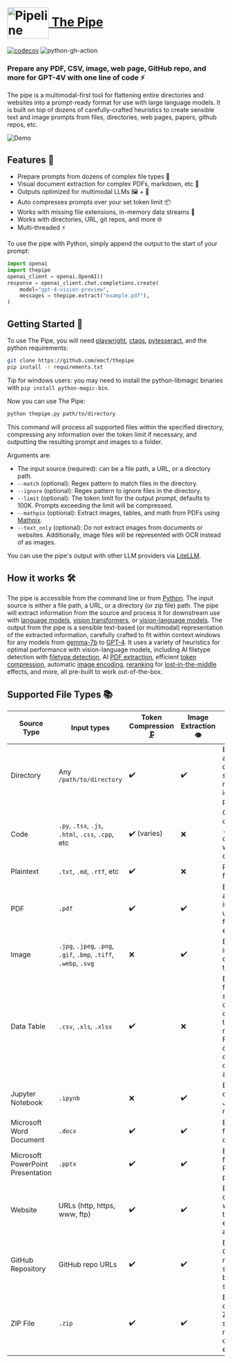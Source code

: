 # <a href="https://thepi.pe/"><img src="https://rpnutzemutbrumczwvue.supabase.co/storage/v1/object/public/assets/pipeline_small%20(1).png" alt="Pipeline Illustration" style="width:96px; height:72px; vertical-align:middle;"> The Pipe</a>
[![codecov](https://codecov.io/gh/emcf/thepipe/graph/badge.svg?token=OE7CUEFUL9)](https://codecov.io/gh/emcf/thepipe) ![python-gh-action](https://github.com/emcf/thepipe/actions/workflows/python-ci.yml/badge.svg)

### Prepare any PDF, CSV, image, web page, GitHub repo, and more for GPT-4V with one line of code ⚡

The pipe is a multimodal-first tool for flattening entire directories and websites into a prompt-ready format for use with large language models. It is built on top of dozens of carefully-crafted heuristics to create sensible text and image prompts from files, directories, web pages, papers, github repos, etc. 

![Demo](https://ngrdaaykhfrmtpodlakn.supabase.co/storage/v1/object/public/assets/demo.gif?t=2024-03-24T19%3A13%3A46.695Z)

## Features 🌟

- Prepare prompts from dozens of complex file types 📄 
- Visual document extraction for complex PDFs, markdown, etc 🧠
- Outputs optimized for multimodal LLMs 🖼️ + 💬
- Auto compresses prompts over your set token limit 📦
- Works with missing file extensions, in-memory data streams 💾
- Works with directories, URL, git repos, and more 🌐
- Multi-threaded ⚡️

To use the pipe with Python, simply append the output to the start of your prompt:

```python
import openai
import thepipe
openai_client = openai.OpenAI()
response = openai_client.chat.completions.create(
    model="gpt-4-vision-preview",
    messages = thepipe.extract("example.pdf"),
)
```


## Getting Started 🚀

To use The Pipe, you will need [playwright](https://github.com/microsoft/playwright), [ctags](https://github.com/universal-ctags/), [pytesseract](https://github.com/h/pytesseract), and the python requirements:
```bash
git clone https://github.com/emcf/thepipe
pip install -r requirements.txt
```

Tip for windows users: you may need to install the python-libmagic binaries with `pip install python-magic-bin`.

Now you can use The Pipe:
```bash
python thepipe.py path/to/directory
```

This command will process all supported files within the specified directory, compressing any information over the token limit if necessary, and outputting the resulting prompt and images to a folder.

Arguments are:
- The input source (required): can be a file path, a URL, or a directory path.
- `--match` (optional): Regex pattern to match files in the directory.
- `--ignore` (optional): Regex pattern to ignore files in the directory.
- `--limit` (optional): The token limit for the output prompt, defaults to 100K. Prompts exceeding the limit will be compressed.
- `--mathpix` (optional): Extract images, tables, and math from PDFs using [Mathpix](https://docs.mathpix.com/#process-a-pdf).
- `--text_only` (optional): Do not extract images from documents or websites. Additionally, image files will be represented with OCR instead of as images.

You can use the pipe's output with other LLM providers via [LiteLLM](https://github.com/BerriAI/litellm).


##  How it works 🛠️

The pipe is accessible from the command line or from [Python](https://www.python.org/downloads/). The input source is either a file path, a URL, or a directory (or zip file) path. The pipe will extract information from the source and process it for downstream use with [language models](https://en.wikipedia.org/wiki/Large_language_model), [vision transformers](https://en.wikipedia.org/wiki/Vision_transformer), or [vision-language models](https://arxiv.org/abs/2304.00685). The output from the pipe is a sensible text-based (or multimodal) representation of the extracted information, carefully crafted to fit within context windows for any models from [gemma-7b](https://huggingface.co/google/gemma-7b) to [GPT-4](https://openai.com/gpt-4). It uses a variety of heuristics for optimal performance with vision-language models, including AI filetype detection with [filetype detection](https://opensource.googleblog.com/2024/02/magika-ai-powered-fast-and-efficient-file-type-identification.html), AI [PDF extraction](https://mathpix.com), efficient [token compression](https://arxiv.org/abs/2403.12968), automatic [image encoding](https://en.wikipedia.org/wiki/Base64), [reranking](https://arxiv.org/abs/2310.06839) for [lost-in-the-middle](https://arxiv.org/abs/2307.03172) effects, and more, all pre-built to work out-of-the-box.

## Supported File Types 📚

| Source Type                           | Input types        | Token Compression 🗜️ | Image Extraction 👁️ | Notes 📌                                                  |
|---------------------------------------|------------------------------------------|-------------------|------------------|---------------------------------------------------------|
| Directory                             | Any `/path/to/directory`                 | ✔️               | ✔️               | Extracts from all files in directory, supports match and ignore patterns |
| Code                                  | `.py`, `.tsx`, `.js`, `.html`, `.css`, `.cpp`, etc | ✔️ (varies)   | ❌               | Combines all code files. `.c`, `.cpp`, `.py` are compressible with ctags, others are not |
| Plaintext                             | `.txt`, `.md`, `.rtf`, etc               | ✔️               | ❌               | Regular text files                                                      |
| PDF                                   | `.pdf`                                  | ✔️               | ✔️    | Extracts text and optionally images; can use Mathpix for enhanced extraction |
| Image                                 | `.jpg`, `.jpeg`, `.png`, `.gif`, `.bmp`, `.tiff`, `.webp`, `.svg` | ❌                | ✔️              | Extracts images and can convert to text using OCR                        |
| Data Table                           | `.csv`, `.xls`, `.xlsx`             | ✔️                | ❌               | Extracts data from spreadsheets or SQL tables; converts to text representation. For very large datasets, will only extract column names and types         |
| Jupyter Notebook                      | `.ipynb`                                | ❌               | ✔️               | Extracts content from Jupyter notebooks                                  |
| Microsoft Word Document               | `.docx`                                 | ✔️               | ✔️               | Extracts text from Word documents                                        |
| Microsoft PowerPoint Presentation     | `.pptx`                                 | ✔️               | ✔️               | Extracts text from PowerPoint presentations                              |
| Website                               | URLs (http, https, www, ftp)             | ✔️                | ✔️    | Extracts content from web pages; text-only extraction available          |
| GitHub Repository                     | GitHub repo URLs                         | ✔️               | ✔️                | Extracts from GitHub repositories; supports branch specification         |
| ZIP File                              | `.zip`                                  | ✔️               | ✔️                | Extracts contents of ZIP files; supports nested directory extraction     |
